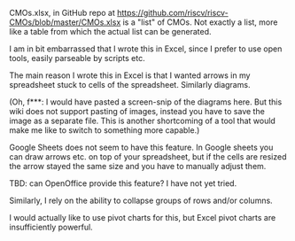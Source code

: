 CMOs.xlsx, in GitHub repo at https://github.com/riscv/riscv-CMOs/blob/master/CMOs.xlsx
is a "list" of CMOs. Not exactly a list, more like a table from which the actual list can be generated.

I am in bit embarrassed that I wrote this in Excel, since I prefer to use open tools, easily parseable by scripts etc.

The main reason I wrote this in Excel is that I wanted arrows in my spreadsheet stuck to cells of the spreadsheet. Similarly diagrams.

(Oh, f***: I would have pasted a screen-snip of the diagrams here. But this wiki does not support pasting of images, instead you have to save the image as a separate file. This is another shortcoming of a tool that would make me like to switch to something more capable.)

Google Sheets does not seem to have this feature. In Google sheets you can draw arrows etc. on top of your spreadsheet, but if the cells are resized the arrow stayed the same size and you have to manually adjust them.

TBD: can OpenOffice provide this feature? I have not yet tried.


Similarly, I rely on the ability to collapse groups of rows and/or columns.

I would actually like to use pivot charts for this, but Excel pivot charts are insufficiently powerful.
